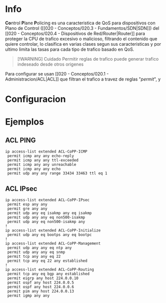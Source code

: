 # Info
**Co**ntrol **P**lane **P**olicing es una caracteristica de QoS para dispositivos con Plano de Control ([[020 - Conceptos/020.3 - Fundamentos/SDN|SDN]]) del [[020 - Conceptos/020.4 - Dispositivos de Red/Router|Router]] para proteger la CPU de trafico excesivo o malicioso, filtrando el contenido que quiere controlar, lo clasifica en varias clases segun sus caracteristicas y por ultimo limita las tasas para cada tipo de trafico basado en QoS.

> [!WARNING] Cuidado
> Permitir reglas de trafico puede generar trafico indeseado desde otros origenes

Para configurar se usan [[020 - Conceptos/020.1 - Administracion/ACL|ACL]] que filtran el trafico a travez de reglas "*permit*", y 
# Configuracion




# Ejemplos
## ACL PING
```
ip access-list extended ACL-CoPP-ICMP
 permit icmp any any echo-reply
 permit icmp any any ttl-exceeded
 permit icmp any any unreachable
 permit icmp any any echo
 permit udp any any range 33434 33463 ttl eq 1
```
## ACL IPsec
```
ip access-list extended ACL-CoPP-IPsec
 permit esp any any
 permit gre any any
 permit udp any eq isakmp any eq isakmp
 permit udp any any eq non500-isakmp
 permit udp any eq non500-isakmp any
!
ip access-list extended ACL-CoPP-Initialize
 permit udp any eq bootps any eq bootpc
!
ip access-list extended ACL-CoPP-Management
 permit udp any any eq ntp any
 permit udp any any eq snmp
 permit tcp any any eq 22
 permit tcp any eq 22 any established
!
ip access-list extended ACL-CoPP-Routing
 permit tcp any eq bgp any established
 permit eigrp any host 224.0.0.10
 permit ospf any host 224.0.0.5
 permit ospf any host 224.0.0.6
 permit pim any host 224.0.0.13
 permit igmp any any
```